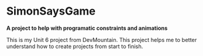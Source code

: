 # SimonSaysGame
**A project to help with programatic constraints and animations**

This is my Unit 6 project from DevMountain. This project helps me to better understand how to create projects from start to finish. 
